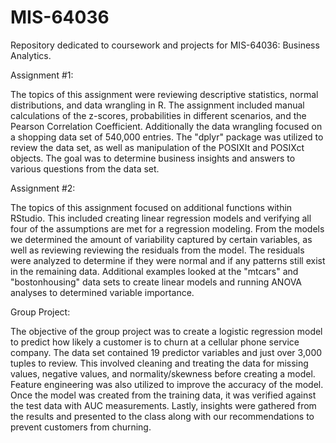 # MIS-64036
Repository dedicated to coursework and projects for MIS-64036: Business Analytics.

Assignment #1:

The topics of this assignment were reviewing descriptive statistics, normal distributions, and data wrangling in R. The assignment included manual calculations of the z-scores, probabilities in different scenarios, and the Pearson Correlation Coefficient. Additionally the data wrangling focused on a shopping data set of 540,000 entries. The "dplyr" package was utilized to review the data set, as well as manipulation of the POSIXIt and POSIXct objects. The goal was to determine business insights and answers to various questions from the data set.


Assignment #2:

The topics of this assignment focused on additional functions within RStudio. This included creating linear regression models and verifying all four of the assumptions are met for a regression modeling. From the models we determined the amount of variability captured by certain variables, as well as reviewing reviewing the residuals from the model. The residuals were analyzed to determine if they were normal and if any patterns still exist in the remaining data. Additional examples looked at the "mtcars" and "bostonhousing" data sets to create linear models and running ANOVA analyses to determined variable importance.

Group Project:

The objective of the group project was to create a logistic regression model to predict how likely a customer is to churn at a cellular phone service company. The data set contained 19 predictor variables and just over 3,000 tuples to review. This involved cleaning and treating the data for missing values, negative values, and normality/skewness before creating a model. Feature engineering was also utilized to improve the accuracy of the model. Once the model was created from the training data, it was verified against the test data with AUC measurements. Lastly, insights were gathered from the results and presented to the class along with our recommendations to prevent customers from churning.
